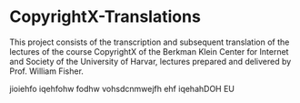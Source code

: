 # CopyrightX-Translations
This project consists of the transcription and subsequent translation of the lectures of the course CopyrightX of the Berkman Klein Center for Internet and Society of the University of Harvar, lectures prepared and delivered by Prof. William Fisher.

jioiehfo  iqehfohw  fodhw vohsdcnmwejfh ehf iqehahDOH EU
